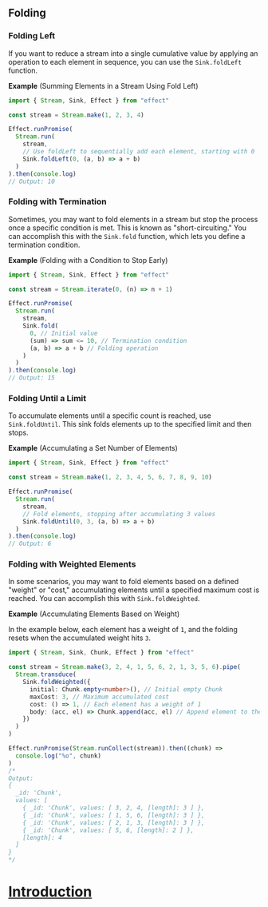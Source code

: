 ## Folding

### Folding Left

If you want to reduce a stream into a single cumulative value by applying an operation to each element in sequence, you can use the `Sink.foldLeft` function.

**Example** (Summing Elements in a Stream Using Fold Left)

```ts twoslash
import { Stream, Sink, Effect } from "effect"

const stream = Stream.make(1, 2, 3, 4)

Effect.runPromise(
  Stream.run(
    stream,
    // Use foldLeft to sequentially add each element, starting with 0
    Sink.foldLeft(0, (a, b) => a + b)
  )
).then(console.log)
// Output: 10
```

### Folding with Termination

Sometimes, you may want to fold elements in a stream but stop the process once a specific condition is met. This is known as "short-circuiting." You can accomplish this with the `Sink.fold` function, which lets you define a termination condition.

**Example** (Folding with a Condition to Stop Early)

```ts twoslash
import { Stream, Sink, Effect } from "effect"

const stream = Stream.iterate(0, (n) => n + 1)

Effect.runPromise(
  Stream.run(
    stream,
    Sink.fold(
      0, // Initial value
      (sum) => sum <= 10, // Termination condition
      (a, b) => a + b // Folding operation
    )
  )
).then(console.log)
// Output: 15
```

### Folding Until a Limit

To accumulate elements until a specific count is reached, use `Sink.foldUntil`. This sink folds elements up to the specified limit and then stops.

**Example** (Accumulating a Set Number of Elements)

```ts twoslash
import { Stream, Sink, Effect } from "effect"

const stream = Stream.make(1, 2, 3, 4, 5, 6, 7, 8, 9, 10)

Effect.runPromise(
  Stream.run(
    stream,
    // Fold elements, stopping after accumulating 3 values
    Sink.foldUntil(0, 3, (a, b) => a + b)
  )
).then(console.log)
// Output: 6
```

### Folding with Weighted Elements

In some scenarios, you may want to fold elements based on a defined "weight" or "cost," accumulating elements until a specified maximum cost is reached. You can accomplish this with `Sink.foldWeighted`.

**Example** (Accumulating Elements Based on Weight)

In the example below, each element has a weight of `1`, and the folding resets when the accumulated weight hits `3`.

```ts twoslash
import { Stream, Sink, Chunk, Effect } from "effect"

const stream = Stream.make(3, 2, 4, 1, 5, 6, 2, 1, 3, 5, 6).pipe(
  Stream.transduce(
    Sink.foldWeighted({
      initial: Chunk.empty<number>(), // Initial empty Chunk
      maxCost: 3, // Maximum accumulated cost
      cost: () => 1, // Each element has a weight of 1
      body: (acc, el) => Chunk.append(acc, el) // Append element to the Chunk
    })
  )
)

Effect.runPromise(Stream.runCollect(stream)).then((chunk) =>
  console.log("%o", chunk)
)
/*
Output:
{
  _id: 'Chunk',
  values: [
    { _id: 'Chunk', values: [ 3, 2, 4, [length]: 3 ] },
    { _id: 'Chunk', values: [ 1, 5, 6, [length]: 3 ] },
    { _id: 'Chunk', values: [ 2, 1, 3, [length]: 3 ] },
    { _id: 'Chunk', values: [ 5, 6, [length]: 2 ] },
    [length]: 4
  ]
}
*/
```

# [Introduction](https://effect.website/docs/sink/introduction/)
